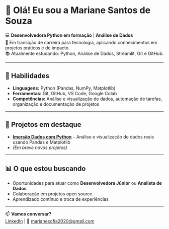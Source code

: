 # 👋 Olá! Eu sou a Mariane Santos de Souza

💻 **Desenvolvedora Python em formação** | **Análise de Dados**  
🚀 Em transição de carreira para tecnologia, aplicando conhecimentos em projetos práticos e de impacto.  
📚 Atualmente estudando: Python, Análise de Dados, Streamlit, Git e GitHub.  

---

## 🚀 Habilidades
- **Linguagens:** Python (Pandas, NumPy, Matplotlib)
- **Ferramentas:** Git, GitHub, VS Code, Google Colab
- **Competências:** Análise e visualização de dados, automação de tarefas, organização e documentação de projetos

---

## 📌 Projetos em destaque
- [**Imersão Dados com Python**](https://github.com/marianess2025/imersao-dados-python) – Análise e visualização de dados reais usando Pandas e Matplotlib
- *(Em breve novos projetos)*

---

## 📊 O que estou buscando
- Oportunidades para atuar como **Desenvolvedora Júnior** ou **Analista de Dados**
- Colaboração em projetos open source
- Aprendizado contínuo e troca de experiências

---

📫 **Vamos conversar?**  
[LinkedIn](https://www.linkedin.com/in/mariane-santos-de-souza-1b856821b/) | 📧 marianesofia2020@gmail.com
